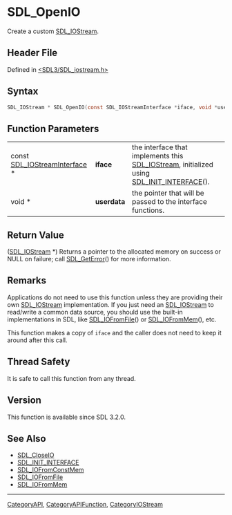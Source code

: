 # SDL_OpenIO

Create a custom [SDL_IOStream](SDL_IOStream).

## Header File

Defined in [<SDL3/SDL_iostream.h>](https://github.com/libsdl-org/SDL/blob/main/include/SDL3/SDL_iostream.h)

## Syntax

```c
SDL_IOStream * SDL_OpenIO(const SDL_IOStreamInterface *iface, void *userdata);
```

## Function Parameters

|                                                        |              |                                                                                                                                |
| ------------------------------------------------------ | ------------ | ------------------------------------------------------------------------------------------------------------------------------ |
| const [SDL_IOStreamInterface](SDL_IOStreamInterface) * | **iface**    | the interface that implements this [SDL_IOStream](SDL_IOStream), initialized using [SDL_INIT_INTERFACE](SDL_INIT_INTERFACE)(). |
| void *                                                 | **userdata** | the pointer that will be passed to the interface functions.                                                                    |

## Return Value

([SDL_IOStream](SDL_IOStream) *) Returns a pointer to the allocated memory
on success or NULL on failure; call [SDL_GetError](SDL_GetError)() for more
information.

## Remarks

Applications do not need to use this function unless they are providing
their own [SDL_IOStream](SDL_IOStream) implementation. If you just need an
[SDL_IOStream](SDL_IOStream) to read/write a common data source, you should
use the built-in implementations in SDL, like
[SDL_IOFromFile](SDL_IOFromFile)() or [SDL_IOFromMem](SDL_IOFromMem)(),
etc.

This function makes a copy of `iface` and the caller does not need to keep
it around after this call.

## Thread Safety

It is safe to call this function from any thread.

## Version

This function is available since SDL 3.2.0.

## See Also

- [SDL_CloseIO](SDL_CloseIO)
- [SDL_INIT_INTERFACE](SDL_INIT_INTERFACE)
- [SDL_IOFromConstMem](SDL_IOFromConstMem)
- [SDL_IOFromFile](SDL_IOFromFile)
- [SDL_IOFromMem](SDL_IOFromMem)






----
[CategoryAPI](CategoryAPI), [CategoryAPIFunction](CategoryAPIFunction), [CategoryIOStream](CategoryIOStream)

